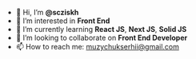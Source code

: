 - 👋 Hi, I’m <strong>@scziskh</strong>
- 👀 I’m interested in <strong>Front End</strong>
- 🌱 I’m currently learning <strong>React JS</strong>, <strong>Next JS</strong>, <strong>Solid JS</strong>
- 💞️ I’m looking to collaborate on <strong>Front End Developer</strong>
- 📫 How to reach me: <a href="mailto:muzychukserhii@gmail.com">muzychukserhii@gmail.com</a>
